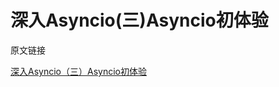 # 深入Asyncio(三)Asyncio初体验

原文链接

[深入Asyncio（三）Asyncio初体验](https://www.cnblogs.com/ikct2017/p/9828985.html)
